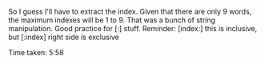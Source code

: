 So I guess I'll have to extract the index. Given that there are only 9 words, the maximum indexes will be 1 to 9. That was a bunch of string manipulation. Good practice for [:] stuff. Reminder: [index:] this is inclusive, but [:index] right side is exclusive

Time taken: 5:58